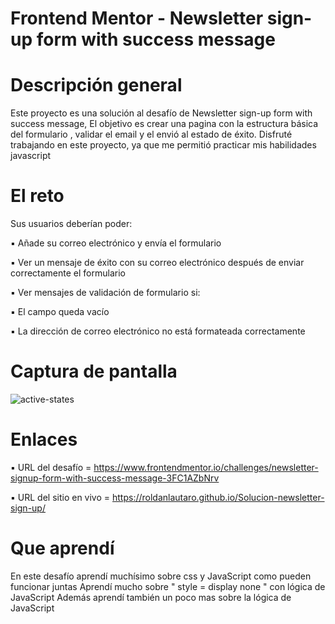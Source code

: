 # Frontend Mentor - Newsletter sign-up form with success message


# Descripción general
Este proyecto es una solución al desafío de Newsletter sign-up form with success message, El objetivo es crear una pagina con la estructura básica del formulario , validar el email y el envió al estado de éxito.
Disfruté trabajando en este proyecto, ya que me permitió practicar mis habilidades javascript

# El reto
Sus usuarios deberían poder:

▪︎ Añade su correo electrónico y envía el formulario

▪︎ Ver un mensaje de éxito con su correo electrónico después de enviar correctamente el formulario

▪︎ Ver mensajes de validación de formulario si:

▪︎ El campo queda vacío

▪︎ La dirección de correo electrónico no está formateada correctamente


# Captura de pantalla
![active-states](https://github.com/user-attachments/assets/ee01582d-2be8-4518-99ac-1cb6494b1f98)


# Enlaces
▪︎ URL del desafío = https://www.frontendmentor.io/challenges/newsletter-signup-form-with-success-message-3FC1AZbNrv

▪︎ URL del sitio en vivo = https://roldanlautaro.github.io/Solucion-newsletter-sign-up/

# Que aprendí
En este desafío aprendí muchísimo sobre css y JavaScript como pueden funcionar juntas
Aprendí mucho sobre  " style = display none " con lógica de JavaScript 
Además aprendí también un poco mas sobre la lógica de JavaScript 
